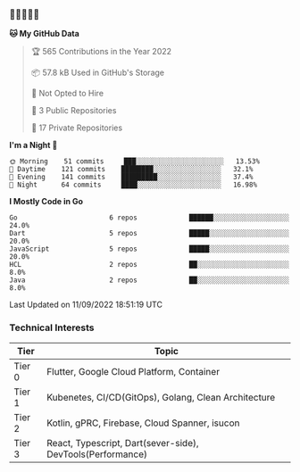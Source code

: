 ### 🤯🤯🤯🤯🤯

<!--START_SECTION:waka-->
**🐱 My GitHub Data** 

> 🏆 565 Contributions in the Year 2022
 > 
> 📦 57.8 kB Used in GitHub's Storage 
 > 
> 🚫 Not Opted to Hire
 > 
> 📜 3 Public Repositories 
 > 
> 🔑 17 Private Repositories  
 > 
**I'm a Night 🦉** 

```text
🌞 Morning    51 commits     ███░░░░░░░░░░░░░░░░░░░░░░   13.53% 
🌆 Daytime    121 commits    ████████░░░░░░░░░░░░░░░░░   32.1% 
🌃 Evening    141 commits    █████████░░░░░░░░░░░░░░░░   37.4% 
🌙 Night      64 commits     ████░░░░░░░░░░░░░░░░░░░░░   16.98%

```


**I Mostly Code in Go** 

```text
Go                       6 repos             ██████░░░░░░░░░░░░░░░░░░░   24.0% 
Dart                     5 repos             █████░░░░░░░░░░░░░░░░░░░░   20.0% 
JavaScript               5 repos             █████░░░░░░░░░░░░░░░░░░░░   20.0% 
HCL                      2 repos             ██░░░░░░░░░░░░░░░░░░░░░░░   8.0% 
Java                     2 repos             ██░░░░░░░░░░░░░░░░░░░░░░░   8.0%

```



 Last Updated on 11/09/2022 18:51:19 UTC
<!--END_SECTION:waka-->

### Technical Interests

| Tier | Topic | 
| -------- | -------- |
| Tier 0 | Flutter, Google Cloud Platform, Container |
| Tier 1 | Kubenetes, CI/CD(GitOps), Golang, Clean Architecture |
| Tier 2 | Kotlin, gPRC, Firebase, Cloud Spanner, isucon | 
| Tier 3 | React, Typescript, Dart(sever-side), DevTools(Performance) |
